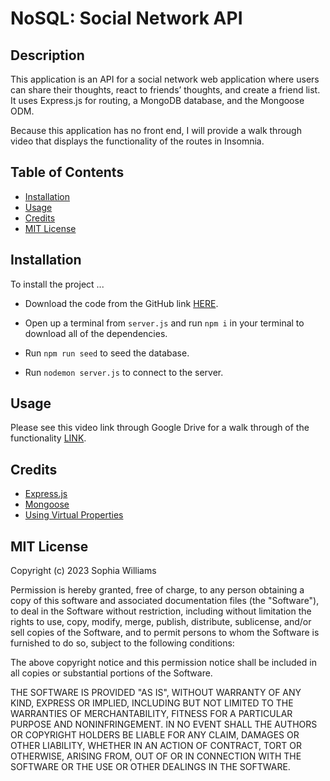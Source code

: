 # NoSQL: Social Network API 

## Description 

This application is an API for a social network web application where users can share their thoughts, react to friends’ thoughts, and create a friend list. It uses Express.js for routing, a MongoDB database, and the Mongoose ODM. 

Because this application has no front end, I will provide a walk through video that displays the functionality of the routes in Insomnia. 

## Table of Contents 

- [Installation](#installation)
- [Usage](#usage)
- [Credits](#credits)
- [MIT License](#license)

## Installation

To install the project ... 

* Download the code from the GitHub link [HERE](https://github.com/sophiawilliams16/social-network-api). 

* Open up a terminal from `server.js` and run `npm i` in your terminal to download all of the dependencies.  

* Run `npm run seed` to seed the database. 

* Run `nodemon server.js` to connect to the server. 

## Usage  

Please see this video link through Google Drive for a walk through of the functionality [LINK](https://drive.google.com/file/d/1Z_ndra00GOYw-hZoIcbwEJxxutEBMD4U/view).


## Credits 
- [Express.js](https://www.npmjs.com/package/express)
- [Mongoose](https://www.npmjs.com/package/mongoose)
- [Using Virtual Properties](https://www.youtube.com/watch?v=y-GOzIxsmyg) 


## MIT License

Copyright (c) 2023 Sophia Williams

Permission is hereby granted, free of charge, to any person obtaining a copy
of this software and associated documentation files (the "Software"), to deal
in the Software without restriction, including without limitation the rights
to use, copy, modify, merge, publish, distribute, sublicense, and/or sell
copies of the Software, and to permit persons to whom the Software is
furnished to do so, subject to the following conditions:

The above copyright notice and this permission notice shall be included in all
copies or substantial portions of the Software.

THE SOFTWARE IS PROVIDED "AS IS", WITHOUT WARRANTY OF ANY KIND, EXPRESS OR
IMPLIED, INCLUDING BUT NOT LIMITED TO THE WARRANTIES OF MERCHANTABILITY,
FITNESS FOR A PARTICULAR PURPOSE AND NONINFRINGEMENT. IN NO EVENT SHALL THE
AUTHORS OR COPYRIGHT HOLDERS BE LIABLE FOR ANY CLAIM, DAMAGES OR OTHER
LIABILITY, WHETHER IN AN ACTION OF CONTRACT, TORT OR OTHERWISE, ARISING FROM,
OUT OF OR IN CONNECTION WITH THE SOFTWARE OR THE USE OR OTHER DEALINGS IN THE
SOFTWARE.
